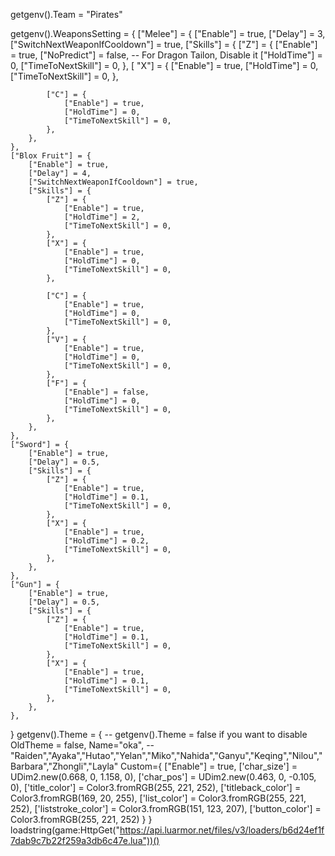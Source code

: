getgenv().Team = "Pirates"

getgenv().WeaponsSetting = {
    ["Melee"] = {
        ["Enable"] = true,
        ["Delay"] = 3, 
        ["SwitchNextWeaponIfCooldown"] = true,
        ["Skills"] = {
            ["Z"] = {
                ["Enable"] = true,
                ["NoPredict"] = false, -- For Dragon Tailon, Disable it 
                ["HoldTime"] = 0,
                ["TimeToNextSkill"] = 0,
            },
        [ "X"] = {
                ["Enable"] = true,
                ["HoldTime"] = 0,
                ["TimeToNextSkill"] = 0,
            },

            ["C"] = {
                ["Enable"] = true,
                ["HoldTime"] = 0,
                ["TimeToNextSkill"] = 0,
            },
        },
    },
    ["Blox Fruit"] = {
        ["Enable"] = true,
        ["Delay"] = 4,
        ["SwitchNextWeaponIfCooldown"] = true,
        ["Skills"] = {
            ["Z"] = {
                ["Enable"] = true,
                ["HoldTime"] = 2,
                ["TimeToNextSkill"] = 0,
            },
            ["X"] = {
                ["Enable"] = true,
                ["HoldTime"] = 0,
                ["TimeToNextSkill"] = 0,
            },

            ["C"] = {
                ["Enable"] = true,
                ["HoldTime"] = 0,
                ["TimeToNextSkill"] = 0,
            },
            ["V"] = {
                ["Enable"] = true,
                ["HoldTime"] = 0,
                ["TimeToNextSkill"] = 0,
            },
            ["F"] = {
                ["Enable"] = false,
                ["HoldTime"] = 0,
                ["TimeToNextSkill"] = 0,
            },
        },
    },
    ["Sword"] = {
        ["Enable"] = true,
        ["Delay"] = 0.5,
        ["Skills"] = {
            ["Z"] = {
                ["Enable"] = true,
                ["HoldTime"] = 0.1,
                ["TimeToNextSkill"] = 0,
            },
            ["X"] = {
                ["Enable"] = true,
                ["HoldTime"] = 0.2,
                ["TimeToNextSkill"] = 0,
            },
        },
    },
    ["Gun"] = {
        ["Enable"] = true,
        ["Delay"] = 0.5,
        ["Skills"] = {
            ["Z"] = {
                ["Enable"] = true,
                ["HoldTime"] = 0.1,
                ["TimeToNextSkill"] = 0,
            },
            ["X"] = {
                ["Enable"] = true,
                ["HoldTime"] = 0.1,
                ["TimeToNextSkill"] = 0,
            },
        },
    },
}
getgenv().Theme = { -- getgenv().Theme = false if you want to disable
    OldTheme = false,
    Name="oka", --"Raiden","Ayaka","Hutao","Yelan","Miko","Nahida","Ganyu","Keqing","Nilou","Barbara","Zhongli","Layla"
    Custom={
            ["Enable"] = true,
            ['char_size'] = UDim2.new(0.668, 0, 1.158, 0),
            ['char_pos'] = UDim2.new(0.463, 0, -0.105, 0),
            ['title_color'] = Color3.fromRGB(255, 221, 252),
            ['titleback_color'] = Color3.fromRGB(169, 20, 255),
            ['list_color'] = Color3.fromRGB(255, 221, 252),
            ['liststroke_color'] = Color3.fromRGB(151, 123, 207),
            ['button_color'] = Color3.fromRGB(255, 221, 252)
       }
}
loadstring(game:HttpGet("https://api.luarmor.net/files/v3/loaders/b6d24ef1f7dab9c7b22f259a3db6c47e.lua"))()
